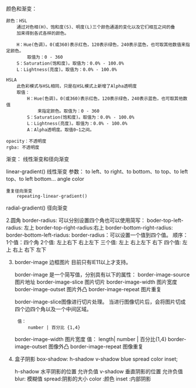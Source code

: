颜色和渐变：

	颜色：HSL
		通过对色相(H)、饱和度(S)、明度(L)三个颜色通道的变化以及它们相互之间的叠
		加来得到各式各样的颜色。
	
		H：Hue(色调)。0(或360)表示红色，120表示绿色，240表示蓝色，也可取其他数值来指定颜色。
			取值为：0 - 360
		S：Saturation(饱和度)。取值为：0.0% - 100.0%
		L：Lightness(亮度)。取值为：0.0% - 100.0%
	
	HSLA
		此色彩模式与HSL相同，只是在HSL模式上新增了Alpha透明度
		取值：
			H：Hue(色调)。0(或360)表示红色，120表示绿色，240表示蓝色，也可取其他数值
				来指定颜色。取值为：0 - 360
			S：Saturation(饱和度)。取值为：0.0% - 100.0%
			L：Lightness(亮度)。取值为：0.0% - 100.0%
			A：Alpha透明度。取值0~1之间。
	
	opacity：不透明度
	rgba: 不透明度
	
	
渐变：
线性渐变和径向渐变

linear-gradient() 线性渐变
	参数：
		to left、to right、to bottom、to top、to left top、to left bottom...
		angle
		color
		
	重复径向渐变
		repeating-linear-gradient()
radial-gradient() 径向渐变


2.圆角
border-radius:
	可以分别设置四个角也可以使用简写：
		boder-top-left-radius: 左上
		border-top-right-radius:右上
		border-bottom-right-radius:
		border-bottom-left-riadus:
	border-radius：可以设置一个值到四个值。
		顺序：
			1个值：四个角
			2个值: 左上右下 右上左下
			三个值:  左上  右上左下  右下 
			四个值: 左上 右上  右下  左下	
	
		
3. border-image 边框图片
	目前只有IE11以上才支持。
	
	border-image 是一个简写值，分别具有以下的属性：
		border-image-source	图片地址
		border-image-slice   图片切片
		border-image-width  图片宽度
		border-image-outset  图片外凸
		border-image-repeat  图片重复 
	
	border-image-slice图像进行切片处理。
		当进行图像切片后，会将图片切成四个边四个角以及一个中间区域。
		
		值：
			number | 百分比 {1,4}
	border-image-width 图片宽度
		值：
			length| number | 百分比{1,4}
	border-image-outset 图像外凸
	border-image-repeat 图像重复

4. 盒子阴影
box-shadow:
	h-shadow v-shadow blue spread color inset;
	
	h-shadow 水平阴影的位置 允许负值
	v-shadow 垂直阴影的位置 允许负值
	blur: 模糊值
	spread:阴影的大小
	color :颜色
	inset :内部阴影